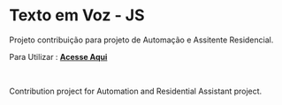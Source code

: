 # Texto em Voz - JS

Projeto contribuição para projeto de Automação e Assitente Residencial.

Para Utilizar : [**Acesse Aqui**](https://EdgarOlv.github.io/TextoVoz/)

<br>

Contribution project for Automation and Residential Assistant project.
